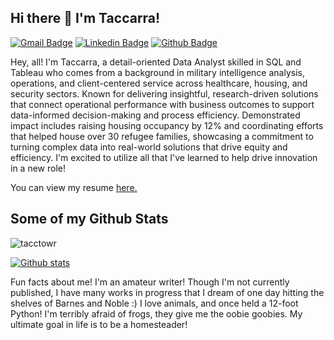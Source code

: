 ## Hi there 👋 I'm Taccarra!
[![Gmail Badge](https://img.shields.io/badge/-taccarra.towry@gmail.com-c14438?style=flat&logo=Gmail&logoColor=white&link=mailto:taccarra.towry@gmail.com)](mailto:taccarra.towry@gmail.com) 
[![Linkedin Badge](https://img.shields.io/badge/-taccarra-towry-0072b1?style=flat&logo=Linkedin&logoColor=white&link=https://www.linkedin.com/in/taccarra-towry/)](https://www.linkedin.com/in/taccarra-towry/) [![Github Badge](https://img.shields.io/badge/-tacctowr-grey?style=flat&logo=github&logoColor=white&link=https://github.com/tacctowr/)](https://www.github.com/tacctowr/) <p align='left'>Hey, all! I'm Taccarra, a detail-oriented Data Analyst skilled in SQL and Tableau who comes from a background in military intelligence analysis, operations, and client-centered service across healthcare, housing, and security sectors. Known for delivering insightful, research-driven solutions that connect operational performance with business outcomes to support data-informed decision-making and process efficiency. Demonstrated impact includes raising housing occupancy by 12% and coordinating efforts that helped house over 30 refugee families, showcasing a commitment to turning complex data into real-world solutions that drive equity and efficiency. I'm excited to utilize all that I've learned to help drive innovation in a new role!</p><p align='left'> You can view my resume <a href='https://docs.google.com/document/d/1fyWZpUUhVgOKs05HOdxEnxqF3Uaye8wFOuDGGMbuI6I/edit?usp=sharing ' target=_blank><u>here</u>.</a></p>
## Some of my Github Stats
<p align=left> <img src=https://komarev.com/ghpvc/?username=tacctowr alt=tacctowr /> </p>

[![Github stats](https://github-readme-stats.vercel.app/api?username=tacctowr&show_icons=true&include_all_commits=true)](https://github.com/tacctowr/github-readme-stats)

Fun facts about me!
I'm an amateur writer! Though I'm not currently published, I have many works in progress that I dream of one day hitting the shelves of Barnes and Noble :)
I love animals, and once held a 12-foot Python!
I'm terribly afraid of frogs, they give me the oobie goobies.
My ultimate goal in life is to be a homesteader!
